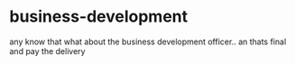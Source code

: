 # business-development
 any know that  what about the business development  officer.. an thats final and pay the delivery
